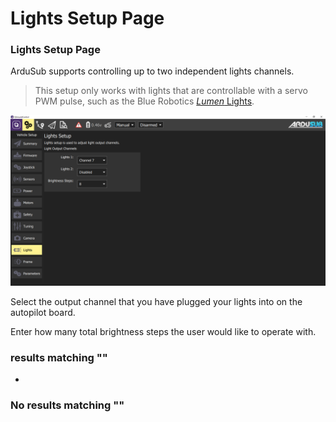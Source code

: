 # Lights Setup Page

### Lights Setup Page <a href="#lights-setup-page" id="lights-setup-page"></a>

ArduSub supports controlling up to two independent lights channels.

> This setup only works with lights that are controllable with a servo PWM pulse, such as the Blue Robotics [_Lumen_ Lights](https://bluerobotics.com/store/thrusters/lights/lumen-r2-rp/).

![](<../.gitbook/assets/reference ardusub lights>)

Select the output channel that you have plugged your lights into on the autopilot board.

Enter how many total brightness steps the user would like to operate with.

### results matching ""

*

### No results matching ""
